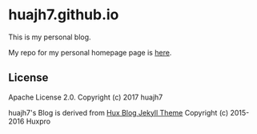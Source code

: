 # huajh7.github.io

This is my personal blog.


My repo for my personal homepage page is [here](https://github.com/huajh/huajh.github.io).


## License

Apache License 2.0. Copyright (c) 2017 huajh7

huajh7's Blog is derived from [Hux Blog Jekyll Theme](https://github.com/Huxpro/huxpro.github.io) Copyright (c) 2015-2016 Huxpro